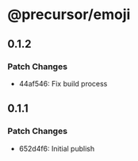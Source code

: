 # @precursor/emoji

## 0.1.2

### Patch Changes

-   44af546: Fix build process

## 0.1.1

### Patch Changes

-   652d4f6: Initial publish
